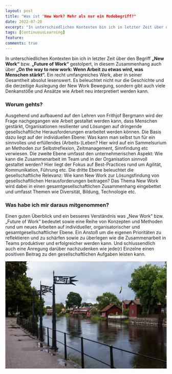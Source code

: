 ```yaml
---
layout: post
title: "Was ist "New Work? Mehr als nur ein Modebegriff?"
date: 2022-07-20
excerpt: "In unterschiedlichen Kontexten bin ich in letzter Zeit über den Begriff „New Work“ bzw. „Future of Work“ gestolpert, in diesem Zusammenhang auch über „On the way to new work: Wenn Arbeit zu etwas wird, was Menschen stärkt“. Ein recht umfangreiches Werk, aber in seiner Gesamtheit absolut lesenswert."
tags: [ContinuousLearning]
feature:
comments: true
---
```


In unterschiedlichen Kontexten bin ich in letzter Zeit über den Begriff **„New Work“** bzw. **„Future of Work“** gestolpert, in diesem Zusammenhang auch über **„On the way to new work: Wenn Arbeit zu etwas wird, was Menschen stärkt“.** Ein recht umfangreiches Werk, aber in seiner Gesamtheit absolut lesenswert. 
Es beleuchtet nicht nur die Geschichte und die derzeitige Auslegung der New Work Bewegung, sondern gibt auch viele Denkanstöße und Ansätze wie Arbeit neu interpretiert werden kann.

### Worum gehts?
Ausgehend und aufbauend auf den Lehren von Frithjof Bergmann wird der Frage nachgegangen wie Arbeit gestaltet werden kann, dass Menschen gestärkt, Organisationen resilienter und Lösungen auf dringende gesellschaftliche Herausforderungen erarbeitet werden können. 
Die Basis dazu liegt auf der individuellen Ebene: Was kann man selbst tun für ein sinnvolles und erfüllendes (Arbeits-)Leben? Hier wird auf ein Sammelsurium an Methoden zur Selbstreflexion, Zeitmanagement, Sinnfindung etc verwiesen. Die zweite Ebene umfasst den unternehmerischen Aspekt: Wie kann die Zusammenarbeit im Team und in der Organisation sinnvoll gestaltet werden? Hier liegt der Fokus auf Best-Practices rund um Agilität, Kommunikation, Führung etc. Die dritte Ebene beleuchtet die gesellschaftliche Relevanz: Wie kann New Work zur Lösungsfindung von gesellschaftlichen Herausforderungen beitragen? Das Thema New Work wird dabei in einen gesamtgesellschaftlichen Zusammenhang eingebettet und umfasst Themen wie Diversität, Bildung, Technologie etc.


### Was habe ich mir daraus mitgenommen?
Einen guten Überblick und ein besseres Verständnis was „New Work“ bzw. „Future of Work“ bedeutet sowie eine Reihe von Konzepten und Methoden rund um neues Arbeiten auf individueller, organisatorischer und gesamtgesellschaftlicher Ebene.
Ein Anstoß um die eigenen Prioritäten zu reflektieren und zu schärfen sowie zu überlegen wie die Zusammenarbeit in Teams produktiver und erfolgreicher werden kann. Und schlussendlich auch eine Anregung darüber nachzudenken wie jede(r) Einzelne einen positiven Beitrag zu den gesellschaftlichen Aufgaben leisten kann. 

![Sweden, 2014](../assets/img/Midsommar-reflection.jpg)
